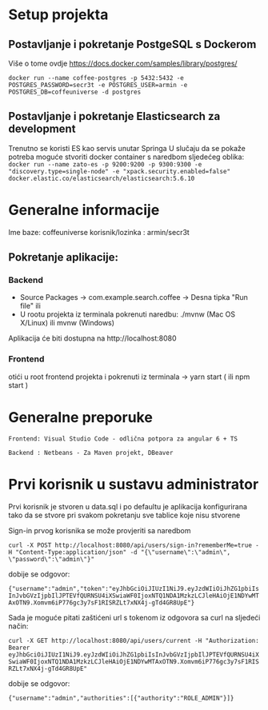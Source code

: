 # Setup projekta

## Postavljanje i pokretanje PostgeSQL s Dockerom
Više o tome ovdje
https://docs.docker.com/samples/library/postgres/

`docker run --name coffee-postgres -p 5432:5432 -e POSTGRES_PASSWORD=secr3t -e POSTGRES_USER=armin -e POSTGRES_DB=coffeuniverse -d postgres`

## Postavljanje i pokretanje Elasticsearch za development

Trenutno se koristi ES kao servis unutar Springa
U slučaju da se pokaže potreba moguće stvoriti docker container s naredbom sljedećeg oblika:
`docker run --name zato-es -p 9200:9200 -p 9300:9300 -e "discovery.type=single-node" -e "xpack.security.enabled=false" docker.elastic.co/elasticsearch/elasticsearch:5.6.10`

# Generalne informacije

Ime baze: coffeuniverse
korisnik/lozinka : armin/secr3t

## Pokretanje aplikacije:

### Backend 
- Source Packages -> com.example.search.coffee -> Desna tipka "Run file" ili 
- U rootu projekta iz terminala pokrenuti naredbu: ./mvnw (Mac OS X/Linux) ili mvnw (Windows)

Aplikacija će biti dostupna na http://localhost:8080

### Frontend
otići u root frontend projekta i pokrenuti iz terminala -> yarn start ( ili npm start )

# Generalne preporuke

	Frontend: Visual Studio Code - odlična potpora za angular 6 + TS

	Backend : Netbeans - Za Maven projekt, DBeaver

# Prvi korisnik u sustavu administrator

Prvi korisnik je stvoren u data.sql i po defaultu je aplikacija konfigurirana tako da se stvore pri svakom pokretanju sve tablice koje nisu stvorene 

Sign-in prvog korisnika se može provjeriti sa naredbom

`curl -X POST http://localhost:8080/api/users/sign-in?rememberMe=true -H "Content-Type:application/json" -d "{\"username\":\"admin\", \"password\":\"admin\"}"`
 
dobije se odgovor:

`{"username":"admin","token":"eyJhbGciOiJIUzI1NiJ9.eyJzdWIiOiJhZG1pbiIsInJvbGVzIjpbIlJPTEVfQURNSU4iXSwiaWF0IjoxNTQ1NDA1MzkzLCJleHAiOjE1NDYwMTAxOTN9.Xomvm6iP776gc3y7sF1RISRZLt7xNX4j-gTd4GR8UpE"}`

Sada je moguće pitati zaštićeni url s tokenom iz odgovora sa curl na sljedeći način:

`curl -X GET http://localhost:8080/api/users/current -H "Authorization: Bearer eyJhbGciOiJIUzI1NiJ9.eyJzdWIiOiJhZG1pbiIsInJvbGVzIjpbIlJPTEVfQURNSU4iXSwiaWF0IjoxNTQ1NDA1MzkzLCJleHAiOjE1NDYwMTAxOTN9.Xomvm6iP776gc3y7sF1RISRZLt7xNX4j-gTd4GR8UpE"`

dobije se odgovor:

`{"username":"admin","authorities":[{"authority":"ROLE_ADMIN"}]}`
